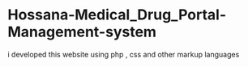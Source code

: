 # Hossana-Medical_Drug_Portal-Management-system
i developed this website using php , css and other markup languages 
